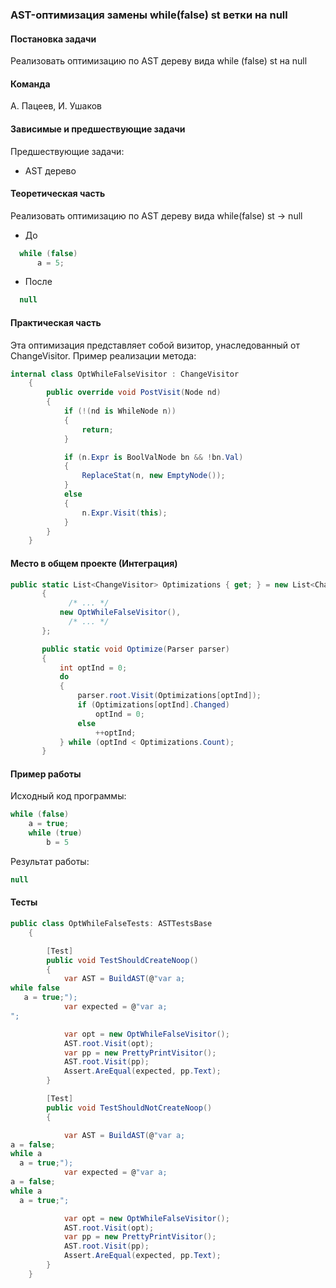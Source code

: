 ### AST-оптимизация замены while(false) st ветки на null

#### Постановка задачи
Реализовать оптимизацию по AST дереву вида while (false) st на null

#### Команда
А. Пацеев, И. Ушаков

#### Зависимые и предшествующие задачи
Предшествующие задачи:
* AST дерево

#### Теоретическая часть
Реализовать оптимизацию по AST дереву вида while(false) st -> null
  * До
  ```csharp
	while (false) 
    	a = 5; 
  ```
  * После
  ```csharp
	null
  ```

#### Практическая часть
Эта оптимизация представляет собой визитор, унаследованный от ChangeVisitor. Пример реализации метода:

```csharp
internal class OptWhileFalseVisitor : ChangeVisitor
    {
        public override void PostVisit(Node nd)
        {
            if (!(nd is WhileNode n))
            {
                return;
            }

            if (n.Expr is BoolValNode bn && !bn.Val)
            {
                ReplaceStat(n, new EmptyNode());
            }
            else
            {
                n.Expr.Visit(this);
            }
        }
    }
```

#### Место в общем проекте (Интеграция)
```csharp
public static List<ChangeVisitor> Optimizations { get; } = new List<ChangeVisitor>
       {
             /* ... */
           new OptWhileFalseVisitor(),
             /* ... */
       };

       public static void Optimize(Parser parser)
       {
           int optInd = 0;
           do
           {
               parser.root.Visit(Optimizations[optInd]);
               if (Optimizations[optInd].Changed)
                   optInd = 0;
               else
                   ++optInd;
           } while (optInd < Optimizations.Count);
       }
```

#### Пример работы
Исходный код программы:
```csharp
while (false) 
    a = true; 
	while (true) 
		b = 5
```

Результат работы:
```csharp
null
```

#### Тесты

```csharp
public class OptWhileFalseTests: ASTTestsBase
    {

        [Test]
        public void TestShouldCreateNoop()
        {
            var AST = BuildAST(@"var a;
while false
   a = true;");
            var expected = @"var a;
";

            var opt = new OptWhileFalseVisitor();
            AST.root.Visit(opt);
            var pp = new PrettyPrintVisitor();
            AST.root.Visit(pp);
            Assert.AreEqual(expected, pp.Text);
        }

        [Test]
        public void TestShouldNotCreateNoop()
        {

            var AST = BuildAST(@"var a;
a = false;
while a
  a = true;");
            var expected = @"var a;
a = false;
while a
  a = true;";

            var opt = new OptWhileFalseVisitor();
            AST.root.Visit(opt);
            var pp = new PrettyPrintVisitor();
            AST.root.Visit(pp);
            Assert.AreEqual(expected, pp.Text);
        }
    }
```
